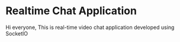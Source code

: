# Realtime Chat Application

Hi everyone,
This is real-time video chat application developed using SocketIO 
